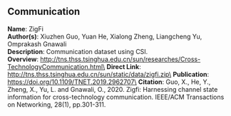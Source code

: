 ## Communication

**Name**: ZigFi\
**Author(s)**: Xiuzhen Guo, Yuan He, Xialong Zheng, Liangcheng Yu, Omprakash Gnawali\
**Description**: Communication dataset using CSI.\
**Overview**: http://tns.thss.tsinghua.edu.cn/sun/researches/Cross-TechnologyCommunication.html\
**Direct Link**: http://tns.thss.tsinghua.edu.cn/sun/static/data/zigfi.zip\
**Publication**: https://doi.org/10.1109/TNET.2019.2962707\
**Citation**: Guo, X., He, Y., Zheng, X., Yu, L. and Gnawali, O., 2020. Zigfi: Harnessing channel state information for cross-technology communication. IEEE/ACM Transactions on Networking, 28(1), pp.301-311.